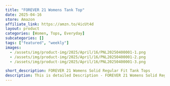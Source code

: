 ```yaml
---
title: "FOREVER 21 Womens Tank Top"
date: 2025-04-16
store: Amazon
affiliate_link: https://amzn.to/4icUt4d
layout: product
categories: [Women, Tops, Everyday]
subcategories: []
tags: ["featured", "weekly"]
images:
  - /assets/img/product-img/2025/April/16/PNL20250400001-1.png
  - /assets/img/product-img/2025/April/16/PNL20250400001-2.png
  - /assets/img/product-img/2025/April/16/PNL20250400001-3.png

short_description: FOREVER 21 Womens Solid Regular Fit Tank Tops
description: This is detailed Description - FOREVER 21 Womens Solid Regular Fit Tank Tops
---
```

